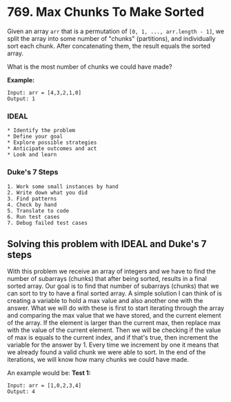 # 769. Max Chunks To Make Sorted
Given an array `arr` that is a permutation of `[0, 1, ..., arr.length - 1]`, we split the array into some number of "chunks" (partitions), and individually sort each chunk.  After concatenating them, the result equals the sorted array.

What is the most number of chunks we could have made?

**Example:**
```
Input: arr = [4,3,2,1,0]
Output: 1
```

### IDEAL
```
* Identify the problem
* Define your goal
* Explore possible strategies
* Anticipate outcomes and act
* Look and learn
```

### Duke's 7 Steps
```
1. Work some small instances by hand
2. Write down what you did
3. Find patterns
4. Check by hand
5. Translate to code
6. Run test cases
7. Debug failed test cases
```

## Solving this problem with IDEAL and Duke's 7 steps
With this problem we receive an array of integers and we have to find the number of subarrays (chunks) that after being sorted, results in a final sorted array. Our goal is to find that number of subarrays (chunks) that we can sort to try to have a final sorted array.
A simple solution I can think of is creating a variable to hold a max value and also another one with the answer. What we will do with these is first to start iterating through the array and comparing the max value that we have stored, and the current element of the array. If the element is larger than the current max, then replace max with the value of the current element. Then we will be checking if the value of max is equals to the current index, and if that's true, then increment the variable for the answer by 1. Every time we increment by one it means that we already found a valid chunk we were able to sort.
In the end of the iterations, we will know how many chunks we could have made.

An example would be: 
**Test 1:**
```
Input: arr = [1,0,2,3,4]
Output: 4
```